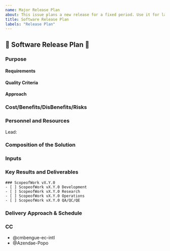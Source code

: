 ```yaml
---
name: Major Release Plan
about: This issue plans a new release for a fixed period. Use it for large releases containing many features or bug fixes. This template is a major release plan. For minor releases, use the minor release plan template.
title: Software Release Plan
labels: "Release Plan"
---
```

## 📜 Software Release Plan 📜

### Purpose
<!-- State the purpose of this software product.
    What is the problem that the software product is trying to solve?
    What are the overall goals and objectives?
    List the features and bug fixes that will be included in the release.
    List the user stories that will be included in the release.
-->

#### Requirements
<!-- Requirements (constraints) of the solution.
    What must (not) it be, have, or do?
-->

#### Quality Criteria
<!-- State the solution's quantitative specifications.
    What makes an acceptable solution to the underlying problem?
-->

#### Approach
<!-- How will you solve the problem? -->

### Cost/Benefits/DisBenefits/Risks
<!--
    What will it cost regarding qualified person-hours/compute resources/dollars?
    How will the product's existence change (for better/for worse) its operational environment?
    What events might delay or disrupt delivery?
-->

### Personnel and Resources
<!-- List the resources and personnel required to implement the Proposal.
Lead:
Support:
Reviewers:
Other Stakeholders:
-->
Lead:

### Composition of the Solution
<!-- Describe the main components of the software solution.
    What does it look like?
    What are the components?
-->

### Inputs
<!-- Describe the inputs to the software solution.
    What are my dependencies/assumptions/givens?
    What are the data sources?
    What do I need to know?
    What do I need to have?
-->

### Key Results and Deliverables
<!-- In each issue within the scope of work, state the user stories and chart the atomistic tasks to accomplish them. -->

```[tasklist]
### ScopeofWork vX.Y.0
- [ ] ScopeofWork vX.Y.0 Development
- [ ] ScopeofWork vX.Y.0 Research
- [ ] ScopeofWork vX.Y.0 Operations
- [ ] ScopeofWork vX.Y.0 QA/QC/QE
```

### Delivery Approach & Schedule
<!-- How and when will you deliver the interim and final products?
- Release Date: YYYY-MM-DD
-->

### CC
<!-- List the stakeholders who should be informed of the proposal. -->
- @cmbengue-ec-intl
- @Azendae-Popo
